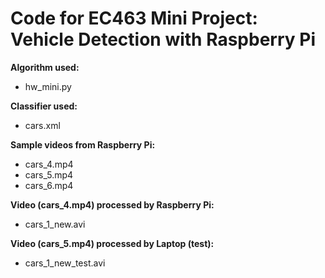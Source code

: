 # Code for EC463 Mini Project: Vehicle Detection with Raspberry Pi

**Algorithm used:**
* hw_mini.py

**Classifier used:**
* cars.xml

**Sample videos from Raspberry Pi:**
* cars_4.mp4
* cars_5.mp4
* cars_6.mp4

**Video (cars_4.mp4) processed by Raspberry Pi:**
* cars_1_new.avi

**Video (cars_5.mp4) processed by Laptop (test):**
* cars_1_new_test.avi
